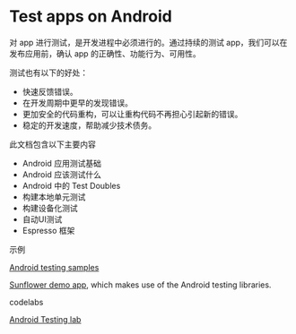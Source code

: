 # Test apps on Android

对 app 进行测试，是开发进程中必须进行的。通过持续的测试 app，我们可以在发布应用前，确认 app 的正确性、功能行为、可用性。

测试也有以下的好处：

- 快速反馈错误。
- 在开发周期中更早的发现错误。
- 更加安全的代码重构，可以让重构代码不再担心引起新的错误。
- 稳定的开发速度，帮助减少技术债务。

此文档包含以下主要内容

- Android 应用测试基础
- Android 应该测试什么
- Android 中的 Test Doubles
- 构建本地单元测试
- 构建设备化测试
- 自动UI测试
- Espresso 框架

示例

[Android testing samples](https://github.com/android/testing-samples)

[Sunflower demo app](https://github.com/googlesamples/android-sunflower), which makes use of the Android testing libraries.

codelabs

[Android Testing lab](https://developer.android.com/codelabs/advanced-android-kotlin-training-testing-basics)
